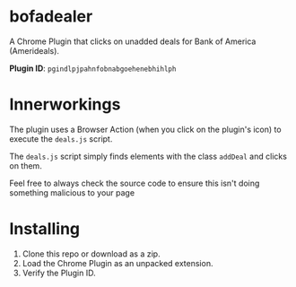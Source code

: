 # bofadealer

A Chrome Plugin that clicks on unadded deals for Bank of America (Amerideals).

**Plugin ID**: `pgindlpjpahnfobnabgoehenebhihlph`

# Innerworkings

The plugin uses a Browser Action (when you click on the plugin's icon) to execute the `deals.js` script.

The `deals.js` script simply finds elements with the class `addDeal` and clicks on them.

Feel free to always check the source code to ensure this isn't doing something malicious to your page

# Installing

1. Clone this repo or download as a zip.
1. Load the Chrome Plugin as an unpacked extension.
1. Verify the Plugin ID.